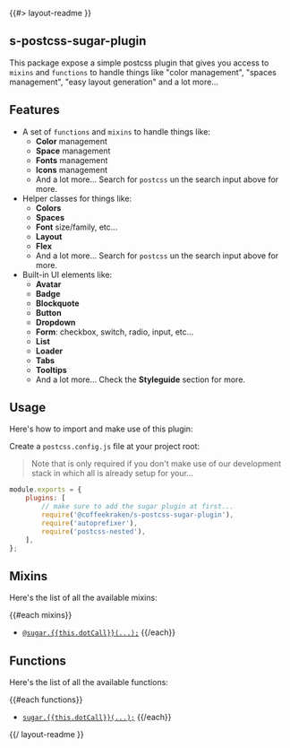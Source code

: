 <!--
/**
 * @name            README
 * @namespace       doc
 * @type            Markdown
 * @platform        md
 * @status          wip
 * @menu            Documentation           /doc/readme
 *
 * @since           2.0.0
 * @author    Olivier Bossel <olivier.bossel@gmail.com> (https://coffeekraken.io)
 */
-->

{{#> layout-readme }}

## s-postcss-sugar-plugin

This package expose a simple postcss plugin that gives you access to `mixins` and `functions` to handle things like "color management", "spaces management", "easy layout generation" and a lot more...

## Features

-   A set of `functions` and `mixins` to handle things like:
    -   **Color** management
    -   **Space** management
    -   **Fonts** management
    -   **Icons** management
    -   And a lot more... Search for `postcss` un the search input above for more.
-   Helper classes for things like:
    -   **Colors**
    -   **Spaces**
    -   **Font** size/family, etc...
    -   **Layout**
    -   **Flex**
    -   And a lot more... Search for `postcss` un the search input above for more.
-   Built-in UI elements like:
    -   **Avatar**
    -   **Badge**
    -   **Blockquote**
    -   **Button**
    -   **Dropdown**
    -   **Form**: checkbox, switch, radio, input, etc...
    -   **List**
    -   **Loader**
    -   **Tabs**
    -   **Tooltips**
    -   And a lot more... Check the **Styleguide** section for more.

## Usage

Here's how to import and make use of this plugin:

Create a `postcss.config.js` file at your project root:

> Note that is only required if you don't make use of our development stack in which all is already setup for your...

```js
module.exports = {
    plugins: [
        // make sure to add the sugar plugin at first...
        require('@coffeekraken/s-postcss-sugar-plugin'),
        require('autoprefixer'),
        require('postcss-nested'),
    ],
};
```

## Mixins

Here's the list of all the available mixins:

{{#each mixins}}

-   [`@sugar.{{this.dotCall}}(...);`](/api/@coffeekraken.s-postcss-sugar-plugin.node.mixin.{{this.dotPath}})
    {{/each}}

## Functions

Here's the list of all the available functions:

{{#each functions}}

-   [`sugar.{{this.dotCall}}(...);`](/api/@coffeekraken.s-postcss-sugar-plugin.node.function.{{this.dotPath}})
    {{/each}}

{{/ layout-readme }}
